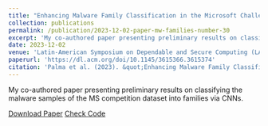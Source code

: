 ```yaml
---
title: "Enhancing Malware Family Classification in the Microsoft Challenge Dataset via Transfer Learning"
collection: publications
permalink: /publication/2023-12-02-paper-mw-families-number-30
excerpt: 'My co-authored paper presenting preliminary results on classifying the malware samples of the MS competition dataset into families via CNNs.'
date: 2023-12-02
venue: 'Latin-American Symposium on Dependable and Secure Computing (LADC)'
paperurl: 'https://dl.acm.org/doi/10.1145/3615366.3615374'
citation: 'Palma et al. (2023). &quot;Enhancing Malware Family Classification in the Microsoft Challenge Dataset via Transfer Learning&quot; <i>ACM LADC</i>. 1(1).'
---
```

My co-authored paper presenting preliminary results on classifying the malware samples of the MS competition dataset into families via CNNs.

[Download Paper](https://marcusbotacin.github.io/files/mw_families_transfer_learning.pdf)
[Check Code](https://github.com/ecram/malware_classification_cnn)

